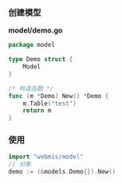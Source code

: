 ### 创建模型
**model/demo.go**
```go
package model

type Demo struct {
	Model
}

/* 构造函数 */
func (m *Demo) New() *Demo {
	m.Table("test")
	return m
}
```

### 使用
```go
import "webmis/model"
// 对象
demo := (&models.Demo{}).New()
```
